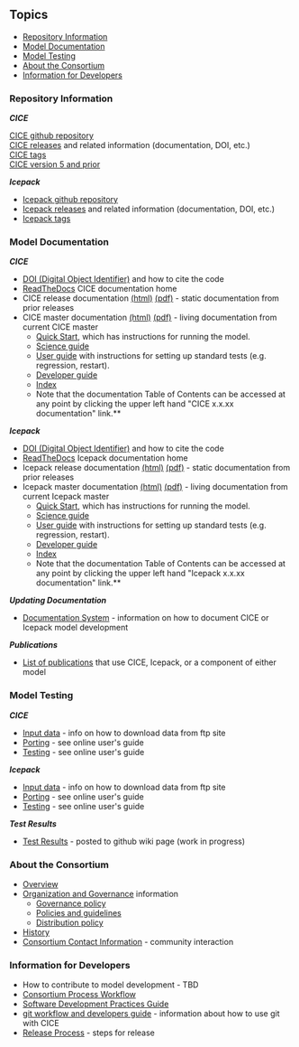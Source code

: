 ## Topics
* [Repository Information](https://github.com/CICE-Consortium/About-Us/wiki/Resource-Index#repository-information)
* [Model Documentation](https://github.com/CICE-Consortium/About-Us/wiki/Resource-Index#model-documentation)
* [Model Testing](https://github.com/CICE-Consortium/About-Us/wiki/Resource-Index#model-testing)
* [About the Consortium](https://github.com/CICE-Consortium/About-Us/wiki/Resource-Index#about-the-consortium)
* [Information for Developers](https://github.com/CICE-Consortium/About-Us/wiki/Resource-Index#information-for-developers)

### Repository Information
_**CICE**_

[CICE github repository](https://github.com/CICE-Consortium/CICE)   
[CICE releases](https://github.com/CICE-Consortium/CICE/wiki/CICE-Version-Index) and related information (documentation, DOI, etc.)   
[CICE tags](https://github.com/CICE-Consortium/CICE/tags)   
[CICE version 5 and prior](https://github.com/CICE-Consortium/CICE-svn-trunk)   

_**Icepack**_
* [Icepack github repository](https://github.com/CICE-Consortium/Icepack)
* [Icepack releases](https://github.com/CICE-Consortium/Icepack/wiki/Icepack-Version-Index) and related information (documentation, DOI, etc.)
* [Icepack tags](https://github.com/CICE-Consortium/Icepack/tags)

### Model Documentation
_**CICE**_
* [DOI (Digital Object Identifier)](https://zenodo.org/record/1205675) and how to cite the code
* [ReadTheDocs](https://readthedocs.org/projects/cice-consortium-cice/) CICE documentation home
* CICE release documentation [(html)](https://readthedocs.org/projects/cice-consortium-cice/) [(pdf)](https://readthedocs.org/projects/cice-consortium-cice/downloads/) - static documentation from prior releases
* CICE master documentation [(html)](http://cice-consortium-cice.readthedocs.io/en/master/) [(pdf)](https://media.readthedocs.org/pdf/cice-consortium-cice/master/cice-consortium-cice.pdf) - living documentation from current CICE master
  - [Quick Start](http://cice-consortium-cice.readthedocs.io/en/master/intro/quickstart.html), which has instructions for running the model. 
  - [Science guide](http://cice-consortium-cice.readthedocs.io/en/master/science_guide/index.html)
  - [User guide](http://cice-consortium-cice.readthedocs.io/en/master/user_guide/index.html) with instructions for setting up standard tests (e.g. regression, restart).
  - [Developer guide](http://cice-consortium-cice.readthedocs.io/en/master/developer_guide/index.html) 
  - [Index](http://cice-consortium-cice.readthedocs.io/en/master/cice_index.html)
  - Note that the documentation Table of Contents can be accessed at any point by clicking the upper left hand "CICE x.x.xx documentation" link.**

_**Icepack**_
* [DOI (Digital Object Identifier)](https://zenodo.org/record/1213463) and how to cite the code
* [ReadTheDocs](https://readthedocs.org/projects/cice-consortium-icepack/) Icepack documentation home
* Icepack release documentation [(html)](https://readthedocs.org/projects/cice-consortium-icepack/) [(pdf)](https://readthedocs.org/projects/cice-consortium-icepack/downloads/) - static documentation from prior releases
* Icepack master documentation [(html)](http://cice-consortium-icepack.readthedocs.io/en/master/) [(pdf)](https://media.readthedocs.org/pdf/cice-consortium-icepack/master/cice-consortium-icepack.pdf) - living documentation from current Icepack master
  - [Quick Start](http://cice-consortium-icepack.readthedocs.io/en/master/intro/quickstart.html), which has instructions for running the model. 
  - [Science guide](http://cice-consortium-icepack.readthedocs.io/en/master/science_guide/index.html)
  - [User guide](http://cice-consortium-icepack.readthedocs.io/en/master/user_guide/index.html) with instructions for setting up standard tests (e.g. regression, restart).
  - [Developer guide](http://cice-consortium-icepack.readthedocs.io/en/master/developer_guide/index.html) 
  - [Index](http://cice-consortium-icepack.readthedocs.io/en/master/icepack_index.html)
  - Note that the documentation Table of Contents can be accessed at any point by clicking the upper left hand "Icepack x.x.xx documentation" link.**

_**Updating Documentation**_
* [Documentation System](http://cice-consortium-cice.readthedocs.io/en/master/developer_guide/dg_documentation.html)  - information on how to document CICE or Icepack model development 

_**Publications**_
* [List of publications](https://github.com/CICE-Consortium/About-Us/wiki/Users-and-Citations) that use CICE, Icepack, or a component of either model

### Model Testing
_**CICE**_
* [Input data](https://github.com/CICE-Consortium/CICE/wiki/CICE-Input-Data) - info on how to download data from ftp site
* [Porting](http://cice-consortium-cice.readthedocs.io/en/master/user_guide/ug_running.html#porting) - see online user's guide
* [Testing](http://cice-consortium-cice.readthedocs.io/en/master/user_guide/ug_testing.html) - see online user's guide

_**Icepack**_ 
* [Input data](https://github.com/CICE-Consortium/Icepack/wiki/Icepack-Input-Data) - info on how to download data from ftp site
* [Porting](http://cice-consortium-icepack.readthedocs.io/en/master/user_guide/ug_running.html#porting) - see online user's guide
* [Testing](http://cice-consortium-icepack.readthedocs.io/en/master/user_guide/ug_testing.html) - see online user's guide

_**Test Results**_
* [Test Results](https://github.com/CICE-Consortium/Test-Results/wiki) - posted to github wiki page (work in progress)

### About the Consortium
* [Overview](https://github.com/CICE-Consortium/About-Us)
* [Organization and Governance](https://github.com/CICE-Consortium/About-Us/wiki/Consortium-Organization-and-Governance) information
   * [Governance policy](https://github.com/CICE-Consortium/About-Us/blob/master/Governance.pdf) 
   * [Policies and guidelines](https://github.com/CICE-Consortium/About-Us/blob/master/PoliciesandGuidelines.pdf)
   * [Distribution policy](https://github.com/CICE-Consortium/About-Us/blob/master/DistributionPolicy.pdf)
* [History](https://github.com/CICE-Consortium/About-Us/wiki/History)
* [Consortium Contact Information](https://github.com/CICE-Consortium/About-Us/wiki/Consortium-Organization-and-Governance) - community interaction

### Information for Developers
* How to contribute to model development - TBD
* [Consortium Process Workflow](https://docs.google.com/document/d/1BfgRrPMjBXeDGBXS5jRsiJo5tvYdUms8zUEFmTj-IP0/edit?usp=sharing)    
* [Software Development Practices Guide](https://github.com/CICE-Consortium/About-Us/blob/master/SoftwareDevelopmentPractices.pdf)   
* [git workflow and developers guide](https://github.com/CICE-Consortium/About-Us/wiki/Git-Workflow-Guidance) - information about how to use git with CICE 
* [Release Process](https://github.com/CICE-Consortium/About-Us/wiki/Release-Process) - steps for release
